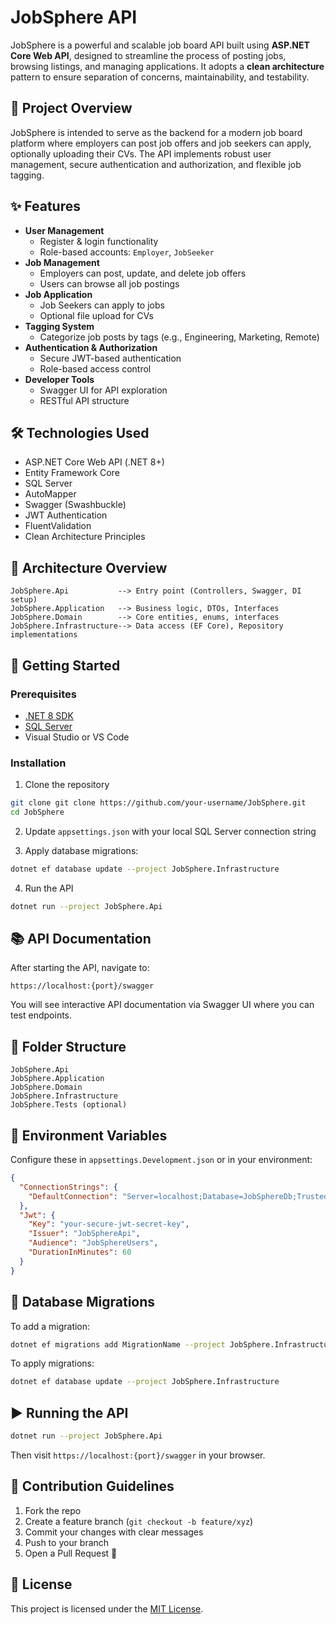 # JobSphere API

JobSphere is a powerful and scalable job board API built using **ASP.NET Core Web API**, designed to streamline the process of posting jobs, browsing listings, and managing applications. It adopts a **clean architecture** pattern to ensure separation of concerns, maintainability, and testability.

## 🚀 Project Overview
JobSphere is intended to serve as the backend for a modern job board platform where employers can post job offers and job seekers can apply, optionally uploading their CVs. The API implements robust user management, secure authentication and authorization, and flexible job tagging.

## ✨ Features
- **User Management**
  - Register & login functionality
  - Role-based accounts: `Employer`, `JobSeeker`
- **Job Management**
  - Employers can post, update, and delete job offers
  - Users can browse all job postings
- **Job Application**
  - Job Seekers can apply to jobs
  - Optional file upload for CVs
- **Tagging System**
  - Categorize job posts by tags (e.g., Engineering, Marketing, Remote)
- **Authentication & Authorization**
  - Secure JWT-based authentication
  - Role-based access control
- **Developer Tools**
  - Swagger UI for API exploration
  - RESTful API structure

## 🛠 Technologies Used
- ASP.NET Core Web API (.NET 8+)
- Entity Framework Core
- SQL Server
- AutoMapper
- Swagger (Swashbuckle)
- JWT Authentication
- FluentValidation
- Clean Architecture Principles

## 🧱 Architecture Overview
```
JobSphere.Api           --> Entry point (Controllers, Swagger, DI setup)
JobSphere.Application   --> Business logic, DTOs, Interfaces
JobSphere.Domain        --> Core entities, enums, interfaces
JobSphere.Infrastructure--> Data access (EF Core), Repository implementations
```

## 🧰 Getting Started
### Prerequisites
- [.NET 8 SDK](https://dotnet.microsoft.com/en-us/download)
- [SQL Server](https://www.microsoft.com/en-us/sql-server)
- Visual Studio or VS Code

### Installation
1. Clone the repository
```bash
git clone git clone https://github.com/your-username/JobSphere.git
cd JobSphere
```
2. Update `appsettings.json` with your local SQL Server connection string

3. Apply database migrations:
```bash
dotnet ef database update --project JobSphere.Infrastructure
```

4. Run the API
```bash
dotnet run --project JobSphere.Api
```

## 📚 API Documentation
After starting the API, navigate to:
```
https://localhost:{port}/swagger
```
You will see interactive API documentation via Swagger UI where you can test endpoints.

## 📁 Folder Structure
```
JobSphere.Api
JobSphere.Application
JobSphere.Domain
JobSphere.Infrastructure
JobSphere.Tests (optional)
```

## 🔐 Environment Variables
Configure these in `appsettings.Development.json` or in your environment:
```json
{
  "ConnectionStrings": {
    "DefaultConnection": "Server=localhost;Database=JobSphereDb;Trusted_Connection=True;"
  },
  "Jwt": {
    "Key": "your-secure-jwt-secret-key",
    "Issuer": "JobSphereApi",
    "Audience": "JobSphereUsers",
    "DurationInMinutes": 60
  }
}
```

## 🧱 Database Migrations
To add a migration:
```bash
dotnet ef migrations add MigrationName --project JobSphere.Infrastructure
```
To apply migrations:
```bash
dotnet ef database update --project JobSphere.Infrastructure
```

## ▶️ Running the API
```bash
dotnet run --project JobSphere.Api
```
Then visit `https://localhost:{port}/swagger` in your browser.

## 🤝 Contribution Guidelines
1. Fork the repo
2. Create a feature branch (`git checkout -b feature/xyz`)
3. Commit your changes with clear messages
4. Push to your branch
5. Open a Pull Request 🚀

## 📄 License
This project is licensed under the [MIT License](LICENSE).

